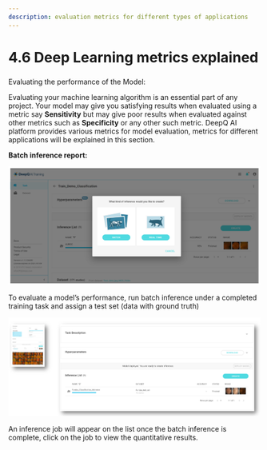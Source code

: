 ```yaml
---
description: evaluation metrics for different types of applications
---
```


# 4.6 Deep Learning metrics explained

### 
Evaluating the performance of the Model:

Evaluating your machine learning algorithm is an essential part of any project. Your model may give you satisfying results when evaluated using a metric say **Sensitivity** but may give poor results when evaluated against other metrics such as **Specificity** or any other such metric. DeepQ AI platform provides various metrics for model evaluation, metrics for different applications will be explained in this section.


**Batch inference report:**

![](../../.gitbook/assets/image%20%2832%29.png)

To evaluate a model’s performance, run batch inference under a completed training task and assign a test set \(data with ground truth\)

![](../../.gitbook/assets/image%20%28196%29.png)

An inference job will appear on the list once the batch inference is complete, click on the job to view the quantitative results.





